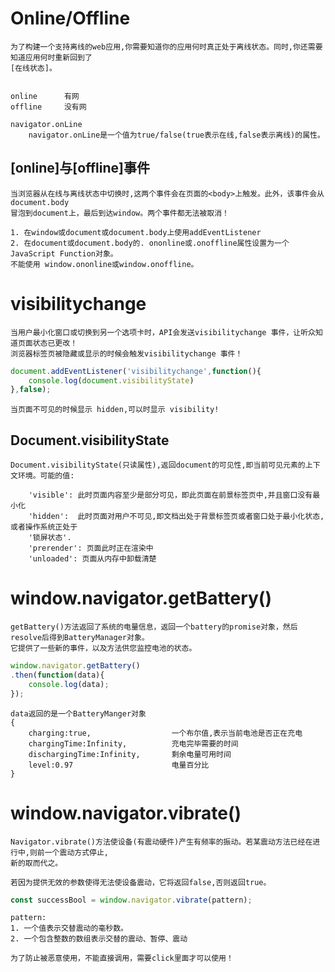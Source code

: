 
# Online/Offline

	为了构建一个支持离线的web应用,你需要知道你的应用何时真正处于离线状态。同时,你还需要知道应用何时重新回到了
	[在线状态]。
	
	
	online		有网
	offline		没有网
	
	navigator.onLine
		navigator.onLine是一个值为true/false(true表示在线,false表示离线)的属性。
		
## [online]与[offline]事件

	当浏览器从在线与离线状态中切换时,这两个事件会在页面的<body>上触发。此外，该事件会从document.body
	冒泡到document上，最后到达window。两个事件都无法被取消！
	
	1. 在window或document或document.body上使用addEventListener
	2. 在document或document.body的. ononline或.onoffline属性设置为一个JavaScript Function对象。
	不能使用 window.ononline或window.onoffline。
	
	
# visibilitychange
  
	当用户最小化窗口或切换到另一个选项卡时，API会发送visibilitychange 事件，让听众知道页面状态已更改！
	浏览器标签页被隐藏或显示的时候会触发visibilitychange 事件！
```js
document.addEventListener('visibilitychange',function(){
	console.log(document.visibilityState)
},false);
```
	当页面不可见的时候显示 hidden,可以时显示 visibility!
	
	
## Document.visibilityState
	
	Document.visibilityState(只读属性),返回document的可见性,即当前可见元素的上下文环境。可能的值:
		
		'visible': 此时页面内容至少是部分可见，即此页面在前景标签页中,并且窗口没有最小化
		'hidden':  此时页面对用户不可见,即文档出处于背景标签页或者窗口处于最小化状态,或者操作系统正处于
		'锁屏状态'.
		'prerender': 页面此时正在渲染中
		'unloaded':	页面从内存中卸载清楚
		
# window.navigator.getBattery()

	getBattery()方法返回了系统的电量信息，返回一个battery的promise对象，然后resolve后得到BatteryManager对象。
	它提供了一些新的事件，以及方法供您监控电池的状态。
	
```js
window.navigator.getBattery()
.then(function(data){
	console.log(data);
});
```
	data返回的是一个BatteryManger对象
	{
		charging:true,					一个布尔值,表示当前电池是否正在充电
		chargingTime:Infinity,			充电完毕需要的时间
		dischargingTime:Infinity,		剩余电量可用时间
		level:0.97						电量百分比
	}
	
# window.navigator.vibrate()
	
	Navigator.vibrate()方法使设备(有震动硬件)产生有频率的振动。若某震动方法已经在进行中,则前一个震动方式停止,
	新的取而代之。
	
	若因为提供无效的参数使得无法使设备震动，它将返回false,否则返回true。
```js
const successBool = window.navigator.vibrate(pattern);
```
	pattern:
	1. 一个值表示交替震动的毫秒数。
	2. 一个包含整数的数组表示交替的震动、暂停、震动
	
	为了防止被恶意使用，不能直接调用，需要click里面才可以使用！